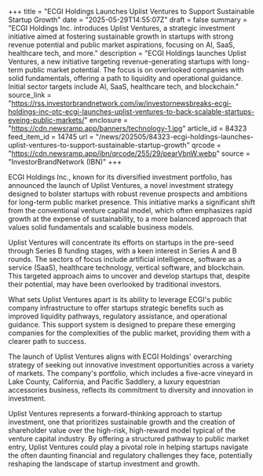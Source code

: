 +++
title = "ECGI Holdings Launches Uplist Ventures to Support Sustainable Startup Growth"
date = "2025-05-29T14:55:07Z"
draft = false
summary = "ECGI Holdings Inc. introduces Uplist Ventures, a strategic investment initiative aimed at fostering sustainable growth in startups with strong revenue potential and public market aspirations, focusing on AI, SaaS, healthcare tech, and more."
description = "ECGI Holdings launches Uplist Ventures, a new initiative targeting revenue-generating startups with long-term public market potential. The focus is on overlooked companies with solid fundamentals, offering a path to liquidity and operational guidance. Initial sector targets include AI, SaaS, healthcare tech, and blockchain."
source_link = "https://rss.investorbrandnetwork.com/iw/investornewsbreaks-ecgi-holdings-inc-otc-ecgi-launches-uplist-ventures-to-back-scalable-startups-eyeing-public-markets/"
enclosure = "https://cdn.newsramp.app/banners/technology-1.jpg"
article_id = 84323
feed_item_id = 14745
url = "/news/202505/84323-ecgi-holdings-launches-uplist-ventures-to-support-sustainable-startup-growth"
qrcode = "https://cdn.newsramp.app/ibn/qrcode/255/29/pearVbnW.webp"
source = "InvestorBrandNetwork (IBN)"
+++

<p>ECGI Holdings Inc., known for its diversified investment portfolio, has announced the launch of Uplist Ventures, a novel investment strategy designed to bolster startups with robust revenue prospects and ambitions for long-term public market presence. This initiative marks a significant shift from the conventional venture capital model, which often emphasizes rapid growth at the expense of sustainability, to a more balanced approach that values solid fundamentals and scalable business models.</p><p>Uplist Ventures will concentrate its efforts on startups in the pre-seed through Series B funding stages, with a keen interest in Series A and B rounds. The sectors of focus include artificial intelligence, software as a service (SaaS), healthcare technology, vertical software, and blockchain. This targeted approach aims to uncover and develop startups that, despite their potential, may have been overlooked by traditional investors.</p><p>What sets Uplist Ventures apart is its ability to leverage ECGI's public company infrastructure to offer startups strategic benefits such as improved liquidity pathways, regulatory assistance, and operational guidance. This support system is designed to prepare these emerging companies for the complexities of the public market, providing them with a clearer path to success.</p><p>The launch of Uplist Ventures aligns with ECGI Holdings' overarching strategy of seeking out innovative investment opportunities across a variety of markets. The company's portfolio, which includes a five-acre vineyard in Lake County, California, and Pacific Saddlery, a luxury equestrian accessories business, reflects its commitment to diversity and innovation in investment.</p><p>Uplist Ventures represents a forward-thinking approach to startup investment, one that prioritizes sustainable growth and the creation of shareholder value over the high-risk, high-reward model typical of the venture capital industry. By offering a structured pathway to public market entry, Uplist Ventures could play a pivotal role in helping startups navigate the often daunting financial and regulatory challenges they face, potentially reshaping the landscape of startup investment and growth.</p>